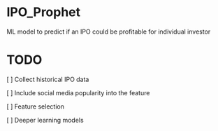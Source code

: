 # IPO_Prophet
ML model to predict if an IPO could be profitable for individual investor

# TODO
[ ] Collect historical IPO data 

[ ] Include social media popularity into the feature

[ ] Feature selection 

[ ] Deeper learning models
